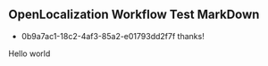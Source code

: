 ## OpenLocalization Workflow Test MarkDown
* 0b9a7ac1-18c2-4af3-85a2-e01793dd2f7f 
thanks!

Hello world